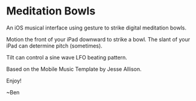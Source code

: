 Meditation Bowls
=====================

An iOS musical interface using gesture to strike digital meditation bowls. 

Motion the front of your iPad downward to strike a bowl. The slant of your iPad can determine pitch (sometimes).

Tilt can control a sine wave LFO beating pattern.

Based on the Mobile Music Template by Jesse Allison.

Enjoy!

~Ben